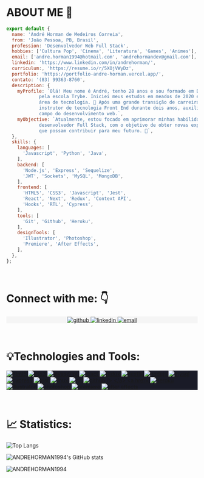 <link rel="stylesheet" type="text/css" href="./style.css">

# ABOUT ME 👋

```javascript
export default {
  name: 'André Horman de Medeiros Correia',
  from: 'João Pessoa, PB, Brasil',
  profession: 'Desenvolvedor Web Full Stack',
  hobbies: ['Cultura Pop', 'Cinema', 'Literatura', 'Games', 'Animes'],
  email: ['andre.horman1994@hotmail.com', 'andrehormandev@gmail.com'],
  linkedin: 'https://www.linkedin.com/in/andrehorman/',
  curriculum:, 'https://resume.io/r/5XOjVWyDz',
  portfolio: 'https://portfolio-andre-horman.vercel.app/',
  contato: '(83) 99363-8760',
  description: {
    myProfile: `Olá! Meu nome é André, tenho 28 anos e sou formado em Desenvolvimento Web Full Stack
            pela escola Trybe. Iniciei meus estudos em meados de 2020 e desde então me apaixonei pela
            área de tecnologia. 💚 Após uma grande transição de carreira, tive o prazer de atuar como
            instrutor de tecnologia Front End durante dois anos, auxiliando e educando estudantes no
            campo do desenvolvimento web.`,
    myObjective: `Atualmente, estou focado em aprimorar minhas habilidades como
            desenvolvedor Full Stack, com o objetivo de obter novas experiências
            que possam contribuir para meu futuro. 🚀`,
  },
  skills: {
    languages: [
      'Javascript', 'Python', 'Java',
    ],
    backend: [
      'Node.js', 'Express', 'Sequelize',
      'JWT', 'Sockets', 'MySQL', 'MongoDB',
    ],
    frontend: [
      'HTML5', 'CSS3', 'Javascript', 'Jest',
      'React', 'Next', 'Redux', 'Context API',
      'Hooks', 'RTL', 'Cypress',
    ],
    tools: [
      'Git', 'Github', 'Heroku',
    ],
    designTools: [
      'Illustrator', 'Photoshop',
      'Premiere', 'After Effects',
    ],
  },
};
```

<br/>

# Connect with me: 👇

<section>
  <p
    align="center"
    style="background-color:#f5f5f5"
    class="connection-container">
    <a
      href="https://github.com/ANDREHORMAN1994"
      target="_blank"
    >
      <img
        align="center"
        src="https://img.shields.io/badge/GitHub-100000?style=for-the-badge&logo=github&logoColor=white"
        alt="github"
      />
    </a>
    <a
      href="https://www.linkedin.com/in/andrehorman/" target="_blank"
    >
      <img
        align="center"
        src="https://img.shields.io/badge/LinkedIn-0077B5?style=for-the-badge&logo=linkedin&logoColor=white"
        alt="linkedin"
      />
    </a>
    <a
      href="mailto:andre.horman1994@hotmail.com"
      target="_blank"
    >
      <img
        align="center"
        src="https://img.shields.io/badge/Gmail-D14836?style=for-the-badge&logo=gmail&logoColor=white"
        alt="email"
      />
    </a>
  </p>
</section>
<br/>

# 💡Technologies and Tools:

<section style="background-color:#1A1B27">
  <div class="technologies-container">
    <p align="left">
      <a href="https://www.w3.org/html/" target="_blank">
        <img
           src="https://img.shields.io/badge/HTML5-E34F26?style=for-the-badge&logo=html5&logoColor=white"
           alt="html5"
         />
      </a>
      <a href="https://www.w3schools.com/css/" target="_blank">
        <img
           src="https://img.shields.io/badge/CSS3-1572B6?style=for-the-badge&logo=css3&logoColor=white"
           alt="css3"
         />
      </a>
      <a href="https://developer.mozilla.org/en-US/docs/Web/JavaScript" target="_blank">
        <img
           src="https://img.shields.io/badge/JavaScript-323330?style=for-the-badge&logo=javascript&logoColor=F7DF1E"
           alt="javascript"
         />
      </a>
      </a>
      <a href="https://reactjs.org/" target="_blank">
        <img
           src="https://img.shields.io/badge/React-20232A?style=for-the-badge&logo=react&logoColor=61DAFB"
           alt="react"
         />
      </a>
      <a href="https://redux.js.org" target="_blank">
        <img
           src="https://img.shields.io/badge/Redux-593D88?style=for-the-badge&logo=redux&logoColor=white"
           alt="redux"
         />
      </a>
      <a href="https://nextjs.org/" target="_blank">
        <img
           src="https://img.shields.io/badge/next.js-000000?style=for-the-badge&logo=nextdotjs&logoColor=white"
           alt="nextjs"
         />
      </a>
      <a href="https://nodejs.org" target="_blank">
        <img
           src="https://img.shields.io/badge/Node.js-339933?style=for-the-badge&logo=nodedotjs&logoColor=white"
           alt="nodejs"
         />
      </a>
      <a href="https://www.mysql.com/" target="_blank">
        <img
           src="https://img.shields.io/badge/MySQL-005C84?style=for-the-badge&logo=mysql&logoColor=white"
           alt="mysql"
         />
      </a>
      <a href="https://www.cypress.io" target="_blank">
        <img
           src="https://img.shields.io/badge/Cypress-17202C?style=for-the-badge&logo=cypress&logoColor=white"
           alt="cypress"
         />
      </a>
      <a href="https://jestjs.io" target="_blank">
        <img
           src="https://img.shields.io/badge/Jest-C21325?style=for-the-badge&logo=jest&logoColor=white"
           alt="jest"
         />
      </a>
      <a href="https://www.linux.org/" target="_blank">
        <img
           src="https://img.shields.io/badge/Linux-FCC624?style=for-the-badge&logo=linux&logoColor=black"
           alt="linux"
         />
      </a>
      <a href="https://git-scm.com/" target="_blank">
        <img
           src="https://img.shields.io/badge/GIT-E44C30?style=for-the-badge&logo=git&logoColor=white"
           alt="git"
         />
      </a>
      <a href="https://github.com/ANDREHORMAN1994" target="_blank">
        <img
           src="https://img.shields.io/badge/GitHub-100000?style=for-the-badge&logo=github&logoColor=white"
           alt="github
         />
      </a>
      <a href="https://heroku.com" target="_blank">
        <img
            src="https://img.shields.io/badge/Heroku-430098?style=for-the-badge&logo=heroku&logoColor=white"
            alt="heroku"
         />
      </a>
      <a href="https://www.adobe.com/in/products/illustrator.html" target="_blank">
        <img
            src="https://img.shields.io/badge/Adobe%20Illustrator-FF9A00?style=for-the-badge&logo=adobe%20illustrator&logoColor=white"
            alt="illustrator"
         />
      </a>
      <a href="https://www.photoshop.com/en" target="_blank">
        <img
            src="https://img.shields.io/badge/Adobe%20Photoshop-31A8FF?style=for-the-badge&logo=Adobe%20Photoshop&logoColor=black"
            alt="photoshop"
         />
      </a>
      <a href="https://www.adobe.com/products/premiere.html" target="_blank">
        <img
            src="https://img.shields.io/badge/Adobe%20Premiere%20Pro-9999FF?style=for-the-badge&logo=Adobe%20Premiere%20Pro&logoColor=white"
            alt="premiere"
         />
      </a>
      <a href="https://www.adobe.com/products/aftereffects.html" target="_blank">
        <img
            src="https://img.shields.io/badge/Adobe%20after%20affects-CF96FD?style=for-the-badge&logo=Adobe%20after%20effects&logoColor=393665"
            alt="after effects"
         />
      </a>
    </p>
  </div>
</section>
<br/>

# 📈 Statistics:

![Top Langs](https://github-readme-stats.vercel.app/api/top-langs/?username=ANDREHORMAN1994&theme=tokyonight&layout=compact)

![ANDREHORMAN1994's GitHub stats](https://github-readme-stats.vercel.app/api?username=ANDREHORMAN1994&show_icons=true&theme=tokyonight)

<p><img align="center" src="https://github-readme-streak-stats.herokuapp.com/?user=ANDREHORMAN1994&theme=tokyonight" alt="ANDREHORMAN1994" /></p>

<!---
site de logos: https://github.com/alexandresanlim/Badges4-README.md-Profile
-->
